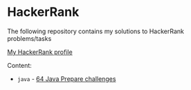 # HackerRank

The following repository contains my solutions to HackerRank problems/tasks

[My HackerRank profile](https://www.hackerrank.com/marcinkozak005)

Content:
- `java` - [64 Java Prepare challenges](https://www.hackerrank.com/domains/java?badge_type=java)
